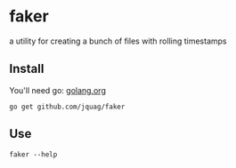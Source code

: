 faker
=====

a utility for creating a bunch of files with rolling timestamps

Install
-------

You'll need go: [golang.org](http://www.golang.org)

<code>go get github.com/jquag/faker</code>

Use
---

<code>faker --help</code>
